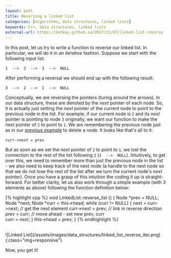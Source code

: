 ```yaml
---
layout: post
title: Reversing a linked list
categories: [algorithms, data structures, linked lists]
keywords: C++, data structures, linked lists
external-url: https://dotkay.github.io/2017/11/07/linked-list-reverse
---
```


In this post, let us try to write a function to reverse our linked list. In particular, we will do it in an _iterative_ fashion. Suppose we start with the following input list:

```
1  -->  2  -->  3  -->  NULL
```
After performing a reversal we should end up with the following result:

```
3  -->  2  -->  1  -->  NULL
```

Conceptually, we are reversing the pointers (turing around the arrows). In our data structure, these are denoted by the _next_ pointer of each node. So, it is actually just setting the _next_ pointer of the current node to point to the previous node in the list. For example, if our current node is `2` and its _next_ pointer is pointing to node `3` originally, we want our function to make the next pointer of `2` to point to `1`. We are remembering the previous node just as in our [previous example](https://dotkay.github.io/2017/11/04/linked-list-delete) to delete a node. It looks like that's all to it:

```
curr->next = prev
```

But as soon as we set the _next_ pointer of `2` to point to `1`, we lost the connection to the rest of the list following `2` (`3  -->  NULL`). Intuitively, to get over this, we need to remember more than just the previous node in the list - we also need to keep track of the next node (a handle to the next node so that we do not lose the rest of the list after we turn the current node's _next_ pointer). Once you have a grasp of this intuition the coding it up is straight-forward. For better clarity, let us also work through a simple example (with 3 elements as above) following the function definition below:

{% highlight cpp %}
void LinkedList::reverse_list () {
  Node *prev = NULL;
  Node *next;
  Node *curr = this->head;
  while (curr != NULL) {
    next = curr->next; // get the next element
    curr->next = prev; // link in reverse direction 
    prev = curr;       // move ahead - set new prev, curr  
    curr = next;
  }
  this->head = prev;
}
{% endhighlight %}

<br>
![Linked List](/assets/images/data_structures/linked_list_reverse_iter.png){:class="img=responsive"}

Now, you get it! 